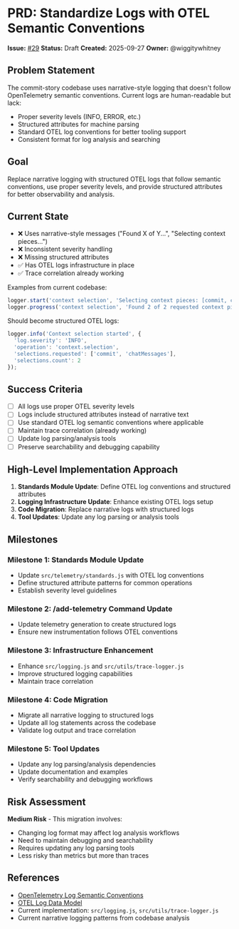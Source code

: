 # PRD: Standardize Logs with OTEL Semantic Conventions

**Issue:** [#29](https://github.com/wiggitywhitney/commit-story/issues/29)
**Status:** Draft
**Created:** 2025-09-27
**Owner:** @wiggitywhitney

## Problem Statement

The commit-story codebase uses narrative-style logging that doesn't follow OpenTelemetry semantic conventions. Current logs are human-readable but lack:

- Proper severity levels (INFO, ERROR, etc.)
- Structured attributes for machine parsing
- Standard OTEL log conventions for better tooling support
- Consistent format for log analysis and searching

## Goal

Replace narrative logging with structured OTEL logs that follow semantic conventions, use proper severity levels, and provide structured attributes for better observability and analysis.

## Current State

- ❌ Uses narrative-style messages ("Found X of Y...", "Selecting context pieces...")
- ❌ Inconsistent severity handling
- ❌ Missing structured attributes
- ✅ Has OTEL logs infrastructure in place
- ✅ Trace correlation already working

Examples from current codebase:
```javascript
logger.start('context selection', 'Selecting context pieces: [commit, chatMessages]');
logger.progress('context selection', 'Found 2 of 2 requested context pieces');
```

Should become structured OTEL logs:
```javascript
logger.info('Context selection started', {
  'log.severity': 'INFO',
  'operation': 'context.selection',
  'selections.requested': ['commit', 'chatMessages'],
  'selections.count': 2
});
```

## Success Criteria

- [ ] All logs use proper OTEL severity levels
- [ ] Logs include structured attributes instead of narrative text
- [ ] Use standard OTEL log semantic conventions where applicable
- [ ] Maintain trace correlation (already working)
- [ ] Update log parsing/analysis tools
- [ ] Preserve searchability and debugging capability

## High-Level Implementation Approach

1. **Standards Module Update**: Define OTEL log conventions and structured attributes
2. **Logging Infrastructure Update**: Enhance existing OTEL logs setup
3. **Code Migration**: Replace narrative logs with structured logs
4. **Tool Updates**: Update any log parsing or analysis tools

## Milestones

### Milestone 1: Standards Module Update
- Update `src/telemetry/standards.js` with OTEL log conventions
- Define structured attribute patterns for common operations
- Establish severity level guidelines

### Milestone 2: /add-telemetry Command Update
- Update telemetry generation to create structured logs
- Ensure new instrumentation follows OTEL conventions

### Milestone 3: Infrastructure Enhancement
- Enhance `src/logging.js` and `src/utils/trace-logger.js`
- Improve structured logging capabilities
- Maintain trace correlation

### Milestone 4: Code Migration
- Migrate all narrative logging to structured logs
- Update all log statements across the codebase
- Validate log output and trace correlation

### Milestone 5: Tool Updates
- Update any log parsing/analysis dependencies
- Update documentation and examples
- Verify searchability and debugging workflows

## Risk Assessment

**Medium Risk** - This migration involves:
- Changing log format may affect log analysis workflows
- Need to maintain debugging and searchability
- Requires updating any log parsing tools
- Less risky than metrics but more than traces

## References

- [OpenTelemetry Log Semantic Conventions](https://opentelemetry.io/docs/specs/semconv/general/logs/)
- [OTEL Log Data Model](https://opentelemetry.io/docs/specs/otel/logs/data-model/)
- Current implementation: `src/logging.js`, `src/utils/trace-logger.js`
- Current narrative logging patterns from codebase analysis